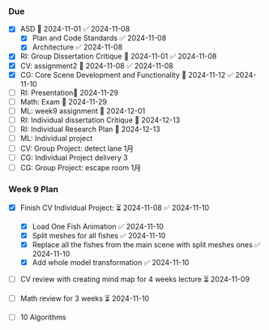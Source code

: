 ### Due
- [x] ASD 📅 2024-11-01 ✅ 2024-11-08
	- [x] Plan and Code Standards ✅ 2024-11-08
	- [x] Architecture ✅ 2024-11-08
- [x] RI: Group Dissertation Critique 📅 2024-11-01 ✅ 2024-11-08
- [x] CV: assignment2 📅 2024-11-08 ✅ 2024-11-08
- [x] CG: Core Scene Development and Functionality 📅 2024-11-12 ✅ 2024-11-10
- [ ] RI: Presentation📅 2024-11-29 
- [ ] Math: Exam 📅 2024-11-29 
- [ ] ML: week9 assignment 📅 2024-12-01 
- [ ] RI: Individual dissertation Critique 📅 2024-12-13 
- [ ] RI: Individual Research Plan 📅 2024-12-13 
- [ ] ML: Individual project 
- [ ] CV: Group Project: detect lane 1月
- [ ] CG: Individual Project delivery 3
- [ ] CG: Group Project: escape room 1月

### Week 9 Plan
- [x] Finish CV Individual Project: ⏳ 2024-11-08 ✅ 2024-11-10
	- [x] Load One Fish Animation ✅ 2024-11-10
	- [x] Split meshes for all fishes ✅ 2024-11-10
	- [x] Replace all the fishes from the main scene with split meshes ones ✅ 2024-11-10
	- [x] Add whole model transformation ✅ 2024-11-10
- [ ] CV review with creating mind map for 4 weeks lecture ⏳ 2024-11-09
- [ ] Math review for 3 weeks ⏳ 2024-11-10
- [ ] 10 Algorithms




